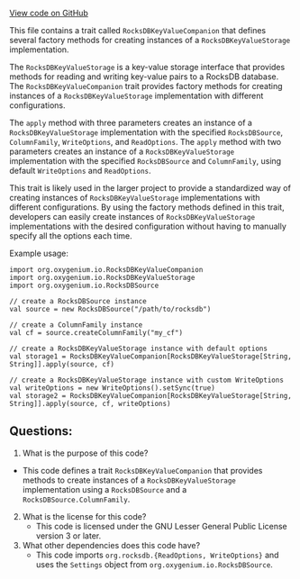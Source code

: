[View code on GitHub](https://github.com/oxygenium/oxygenium/io/src/main/scala/org/oxygenium/io/RocksDBKeyValueCompanion.scala)

This file contains a trait called `RocksDBKeyValueCompanion` that defines several factory methods for creating instances of a `RocksDBKeyValueStorage` implementation. 

The `RocksDBKeyValueStorage` is a key-value storage interface that provides methods for reading and writing key-value pairs to a RocksDB database. The `RocksDBKeyValueCompanion` trait provides factory methods for creating instances of a `RocksDBKeyValueStorage` implementation with different configurations.

The `apply` method with three parameters creates an instance of a `RocksDBKeyValueStorage` implementation with the specified `RocksDBSource`, `ColumnFamily`, `WriteOptions`, and `ReadOptions`. The `apply` method with two parameters creates an instance of a `RocksDBKeyValueStorage` implementation with the specified `RocksDBSource` and `ColumnFamily`, using default `WriteOptions` and `ReadOptions`. 

This trait is likely used in the larger project to provide a standardized way of creating instances of `RocksDBKeyValueStorage` implementations with different configurations. By using the factory methods defined in this trait, developers can easily create instances of `RocksDBKeyValueStorage` implementations with the desired configuration without having to manually specify all the options each time. 

Example usage:

```
import org.oxygenium.io.RocksDBKeyValueCompanion
import org.oxygenium.io.RocksDBKeyValueStorage
import org.oxygenium.io.RocksDBSource

// create a RocksDBSource instance
val source = new RocksDBSource("/path/to/rocksdb")

// create a ColumnFamily instance
val cf = source.createColumnFamily("my_cf")

// create a RocksDBKeyValueStorage instance with default options
val storage1 = RocksDBKeyValueCompanion[RocksDBKeyValueStorage[String, String]].apply(source, cf)

// create a RocksDBKeyValueStorage instance with custom WriteOptions
val writeOptions = new WriteOptions().setSync(true)
val storage2 = RocksDBKeyValueCompanion[RocksDBKeyValueStorage[String, String]].apply(source, cf, writeOptions)
```
## Questions: 
 1. What is the purpose of this code?
   - This code defines a trait `RocksDBKeyValueCompanion` that provides methods to create instances of a `RocksDBKeyValueStorage` implementation using a `RocksDBSource` and a `RocksDBSource.ColumnFamily`.
2. What is the license for this code?
   - This code is licensed under the GNU Lesser General Public License version 3 or later.
3. What other dependencies does this code have?
   - This code imports `org.rocksdb.{ReadOptions, WriteOptions}` and uses the `Settings` object from `org.oxygenium.io.RocksDBSource`.